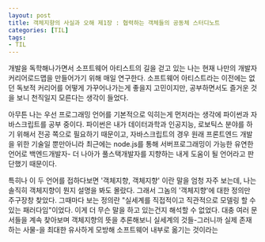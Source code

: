 ```yaml
---
layout: post
title: 객체지향의 사실과 오해 제1장 : 협력하는 객체들의 공동체 스터디노트
categories: [TIL]
tags: 
- TIL
---
```


개발을 독학해나가면서 소프트웨어 아티스트의 길을 걷고 있는 나는 현재 나만의 개발자커리어로드맵을 만들어가기 위해 매일 연구한다. 
소프트웨어 아티스트라는 이전에는 없던 독보적 커리어를 어떻게 가꾸어나가는게 좋을지 고민이지만, 공부하면서도 즐거운 것을 보니 천직일지 모른다는 생각이 들었다.

아무튼 나는 우선 프로그래밍 언어를 기본적으로 익히는게 먼저라는 생각에 파이썬과 자바스크립트를 공부 중이다. 
파이썬은 내가 데이터과학과 인공지능, 로보틱스 분야를 하기 위해서 전공 쪽으로 필요하기 때문이고, 자바스크립트의 경우 원래 프론트엔드 개발을 위한 기술일 뿐만아니라 최근에는 node.js를 통해 서버프로그래밍이 가능한 유연한 언어로 백엔드개발자- 더 나아가 풀스택개발자를 지향하는 내게 도움이 될 언어라고 판단했기 때문이다.


특히나 이 두 언어를 접하다보면 '객체지향, 객체지향' 이란 말을 엄청 자주 보는데, 나는 솔직히 객체지향이 뭔지 설명을 봐도 몰랐다. 
그래서 그놈의 '객체지향'에 대한 정의만 주구장창 찾았다. 
그때마다 보는 정의란 "실세계를 직접적이고 직관적으로 모델링 할 수 있는 패러다임"이었다. 이게 더 무슨 말을 하고 있는건지 해석할 수 없었다.
대충 여러 문서들을 계속 찾아보며 객체지향의 뜻을 추론해보니 실세계의 것들-그러니까 실제 존재하는 사물-을 최대한 유사하게 모방해 소프트웨어 내부로 옮기는 것이라는 
